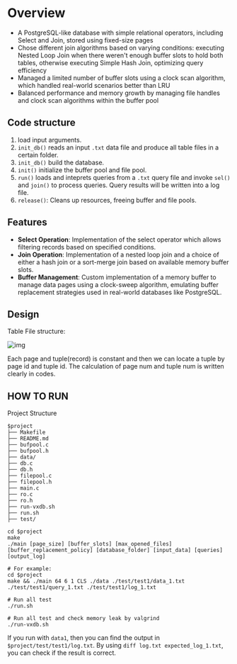 # Overview
- A PostgreSQL-like database with simple relational operators, including Select and Join, stored using fixed-size pages
- Chose different join algorithms based on varying conditions: executing Nested Loop Join when there weren't enough buffer slots to hold both tables, otherwise executing Simple Hash Join, optimizing query efficiency
- Managed a limited number of buffer slots using a clock scan algorithm, which handled real-world scenarios better than LRU
- Balanced performance and memory growth by managing file handles and clock scan algorithms within the buffer pool

## Code structure

1. load input arguments.
2. `init_db()` reads an input `.txt` data file and produce all table files in a certain folder.
3. `init_db()` build the database.
4. `init()` initialize the buffer pool and file pool.
5. `run()` loads and inteprets queries from a `.txt` query file and invoke  `sel()` and `join()` to process queries. Query results will be written into a log file.
6. `release()`: Cleans up resources, freeing buffer and file pools.

## Features

- **Select Operation**: Implementation of the select operator which allows filtering records based on specified conditions.
- **Join Operation**: Implementation of a nested loop join and a choice of either a hash join or a sort-merge join based on available memory buffer slots.
- **Buffer Management**: Custom implementation of a memory buffer to manage data pages using a clock-sweep algorithm, emulating buffer replacement strategies used in real-world databases like PostgreSQL.

## Design

Table File structure:

![img](https://p.ipic.vip/d7x6c9.png)

Each page and tuple(record) is constant and then we can locate a tuple by page id and tuple id. The calculation of page num and tuple num is written clearly in codes.

## HOW TO RUN

Project Structure

```shell
$project
├── Makefile
├── README.md
├── bufpool.c
├── bufpool.h
├── data/
├── db.c
├── db.h
├── filepool.c
├── filepool.h
├── main.c
├── ro.c
├── ro.h
├── run-vxdb.sh
├── run.sh
├── test/
```



```shell
cd $project
make
./main [page_size] [buffer_slots] [max_opened_files] [buffer_replacement_policy] [database_folder] [input_data] [queries] [output_log]

# For example:
cd $project
make && ./main 64 6 1 CLS ./data ./test/test1/data_1.txt ./test/test1/query_1.txt ./test/test1/log_1.txt
```



```shell
# Run all test
./run.sh

# Run all test and check memory leak by valgrind
./run-vxdb.sh
```

If you run with `data1`, then you can find the output in `$project/test/test1/log.txt`. By using `diff log.txt expected_log_1.txt`, you can check if the result is correct.
